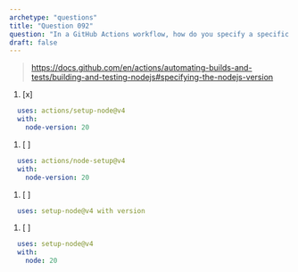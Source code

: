 ```yaml
---
archetype: "questions"
title: "Question 092"
question: "In a GitHub Actions workflow, how do you specify a specific version of Node.js to use in a job?"
draft: false
---
```



> https://docs.github.com/en/actions/automating-builds-and-tests/building-and-testing-nodejs#specifying-the-nodejs-version
1. [x] 
```yaml
  uses: actions/setup-node@v4
  with:
    node-version: 20
```
1. [ ] 
```yaml
  uses: actions/node-setup@v4
  with:
    node-version: 20
```
1. [ ] 
```yaml
  uses: setup-node@v4 with version
```
1. [ ] 
```yaml
  uses: setup-node@v4
  with:
    node: 20
```

